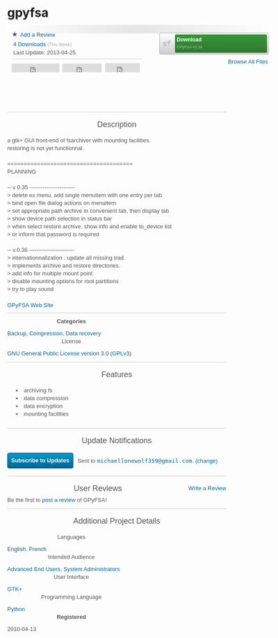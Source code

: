 gpyfsa
======
<section id="call-to-action" style="margin: -8px 0px 0px; padding:
10px 0px; border: 0px; outline: 0px; font-size: 13px;
vertical-align: baseline; background-image:
-webkit-linear-gradient(left, rgb(255, 255, 255), rgb(229, 229,
229), rgb(255, 255, 255)); background-color: rgb(255, 255, 255);
display: block; width: 610px; color: rgb(85, 85, 85); font-family:
sans-serif; font-style: normal; font-variant: normal; font-weight:
normal; letter-spacing: normal; line-height: 18px; orphans: auto;
text-align: start; text-indent: 0px; text-transform: none;
white-space: normal; widows: auto; word-spacing: 0px;
-webkit-text-stroke-width: 0px; background-position: initial
initial; background-repeat: initial initial;">
<section id="counts-sharing" style="margin: 0px; padding: 4px 0px
0px 10px; border: 0px; outline: 0px; font-size: 13px;
vertical-align: baseline; background-color: transparent;
display: block; width: 340px; float: left; background-position:
initial initial; background-repeat: initial initial;">
<section class="project-info" style="margin: 0px; padding: 0px;
border: 0px; outline: 0px; font-size: 13px; vertical-align:
baseline; background-color: transparent; display: block;
background-position: initial initial; background-repeat:
initial initial;">
<section class="content" style="margin: 0px; padding: 0px;
border: 0px; outline: 0px; font-size: 13px; vertical-align:
baseline; background-color: transparent; display: block;
background-position: initial initial; background-repeat:
initial initial;"><b data-icon="" class="ico" title="Star"
style="margin: 0px; padding: 0px; border: 0px; outline:
0px; font-size: 16px; vertical-align: baseline;
background-color: transparent; font-style: normal;
font-variant: normal; font-weight: normal; line-height:
4px; font-family: Pictos; text-decoration: none; width:
16px; height: 16px; display: inline-block;
background-position: initial initial; background-repeat:
initial initial;">★</b><span class="Apple-converted-space">&nbsp;</span><a
href="https://sourceforge.net/projects/gpyfsa/reviews/"
title="Add a review" id="call-to-action-reviews"
style="margin: 0px; padding: 0px; font-size: 13px;
vertical-align: baseline; background-color: transparent;
outline: none; color: rgb(0, 102, 153); text-decoration:
none; -webkit-tap-highlight-color: rgb(0, 119, 170);
background-position: initial initial; background-repeat:
initial initial;">Add a Review</a></section>
</section>
<section id="download-stats" class="project-info" style="margin:
0px; padding: 0px; border: 0px; outline: 0px; font-size: 13px;
vertical-align: baseline; background-color: transparent;
display: block; background-position: initial initial;
background-repeat: initial initial;">
<section class="content" style="margin: 0px; padding: 0px;
border: 0px; outline: 0px; font-size: 13px; vertical-align:
baseline; background-color: transparent; display: block;
background-position: initial initial; background-repeat:
initial initial;"><span class="Apple-converted-space">&nbsp;</span><a
href="https://sourceforge.net/projects/gpyfsa/files/stats/timeline"
title="Downloads This Week" id="call-to-action-stats"
style="margin: 0px; padding: 0px; font-size: 13px;
vertical-align: baseline; background-color: transparent;
outline: none; color: rgb(0, 102, 153); text-decoration:
none; -webkit-tap-highlight-color: rgb(0, 119, 170);
background-position: initial initial; background-repeat:
initial initial;">4 Downloads</a><span
class="Apple-converted-space">&nbsp;</span><span
style="margin: 0px; padding: 0px; border: 0px; outline:
0px; font-size: 0.8em; vertical-align: baseline;
background-color: transparent; color: rgb(170, 170, 170);
background-position: initial initial; background-repeat:
initial initial;">(This Week)</span></section>
</section>
<section id="last-updated" class="project-info" style="margin:
0px; padding: 0px; border: 0px; outline: 0px; font-size: 13px;
vertical-align: baseline; background-color: transparent;
display: block; background-position: initial initial;
background-repeat: initial initial;">
<section class="content" style="margin: 0px; padding: 0px;
border: 0px; outline: 0px; font-size: 13px; vertical-align:
baseline; background-color: transparent; display: block;
background-position: initial initial; background-repeat:
initial initial;"><span class="Apple-converted-space">&nbsp;</span>Last
Update:<span class="Apple-converted-space">&nbsp;</span><time
class="dateUpdated" datetime="2013-04-25" style="margin:
0px; padding: 0px; border: 0px; outline: 0px; font-size:
13px; vertical-align: baseline; background-color:
transparent; background-position: initial initial;
background-repeat: initial initial;">2013-04-25</time></section>
</section>
<section class="social-sharing" style="margin: 5px 0px 0px;
padding: 9px 0px 3px; border-width: 1px 0px 0px;
border-top-style: solid; border-top-color: rgb(204, 204, 204);
outline: 0px; font-size: 13px; vertical-align: baseline;
background-color: transparent; display: block; width: 300px;
background-position: initial initial; background-repeat:
initial initial;"><iframe id="twitter-widget-0"
allowtransparency="true"
src="https://platform.twitter.com/widgets/tweet_button.1397165098.html#_=1398263907408&amp;count=horizontal&amp;counturl=http%3A%2F%2Fsourceforge.net%2Fprojects%2Fgpyfsa%2F&amp;id=twitter-widget-0&amp;lang=en&amp;original_referer=https%3A%2F%2Fsourceforge.net%2Fprojects%2Fgpyfsa%2F&amp;size=m&amp;text=Download%20GPyFSA%20for%20free%21%20a%20gtk%2B%20GUI%20front-end%20of%20fsarchiver&amp;url=http%3A%2F%2Fsf.net%2Fprojects%2Fgpyfsa%2F&amp;via=sourceforge"
class="twitter-share-button twitter-tweet-button
twitter-count-horizontal" title="Twitter Tweet Button"
data-twttr-rendered="true" mytubeid="mytube1" style="margin:
0px; padding: 0px; border: 0px; outline: 0px; font-size:
13px; vertical-align: baseline; background-color:
transparent; width: 110px; height: 20px;
background-position: initial initial; background-repeat:
initial initial;" scrolling="no" frameborder="0"></iframe><span
class="Apple-converted-space">&nbsp;</span>
<div id="___plusone_0" style="margin: 0px; padding: 0px;
border: 0px none; outline: 0px; font-size: 1px;
vertical-align: baseline; background-color: transparent;
text-indent: 0px; float: none; line-height: normal; display:
inline-block; width: 90px; height: 20px;
background-position: initial initial; background-repeat:
initial initial;"><iframe hspace="0" marginheight="0"
marginwidth="0" tabindex="0" vspace="0"
id="I0_1398263908263" name="I0_1398263908263"
src="https://apis.google.com/u/0/_/+1/fastbutton?usegapi=1&amp;size=medium&amp;annotation=bubble&amp;origin=https%3A%2F%2Fsourceforge.net&amp;url=http%3A%2F%2Fsourceforge.net%2Fprojects%2Fgpyfsa%2F&amp;gsrc=3p&amp;ic=1&amp;jsh=m%3B%2F_%2Fscs%2Fapps-static%2F_%2Fjs%2Fk%3Doz.gapi.en.Zr8XO6POvOg.O%2Fm%3D__features__%2Fam%3DAQ%2Frt%3Dj%2Fd%3D1%2Fz%3Dzcms%2Frs%3DAItRSTPHwsAMfaFXJlxkFq9x38MECEWNBQ#_methods=onPlusOne%2C_ready%2C_close%2C_open%2C_resizeMe%2C_renderstart%2Concircled%2Cdrefresh%2Cerefresh%2Conload&amp;id=I0_1398263908263&amp;parent=https%3A%2F%2Fsourceforge.net&amp;pfname=&amp;rpctoken=35796043"
data-gapiattached="true" title="+1" mytubeid="mytube2"
style="margin: 0px; padding: 0px; border: 0px none;
outline: 0px; font-size: 1px; vertical-align: baseline;
background-color: transparent; position: static; top: 0px;
width: 90px; left: 0px; visibility: visible; height: 20px;
background-position: initial initial; background-repeat:
initial initial;" scrolling="no" width="100%"
frameborder="0"></iframe></div>
<span class="Apple-converted-space">&nbsp;</span><iframe
src="https://www.facebook.com/plugins/like.php?href=http%3A%2F%2Fsourceforge.net%2Fprojects%2Fgpyfsa%2F&amp;send=false&amp;layout=button_count&amp;width=80&amp;show_faces=false&amp;action=like&amp;colorscheme=light&amp;font&amp;height=21"
allowtransparency="true" mytubeid="mytube3" style="margin:
0px; padding: 0px; border: none; outline: 0px; font-size:
13px; vertical-align: baseline; background-color:
transparent; overflow: hidden; width: 80px; height: 21px;
background-position: initial initial; background-repeat:
initial initial;" scrolling="no" frameborder="0"></iframe></section>
</section>
<section id="download_button" style="margin: 0px; padding: 8px 0px
0px; border: 0px; outline: 0px; font-size: 13px; vertical-align:
baseline; background-color: transparent; display: block;
position: relative; width: 250px; float: left;
background-position: initial initial; background-repeat: initial
initial;"><a
href="https://sourceforge.net/projects/gpyfsa/files/latest/download"
class="sfdl" data-hasqtip="0" oldtitle="Download
/gpyfsa-0.3x/gpyfsa-0.34.tar.bz2 from SourceForge - 69.9 kB"
title="" style="margin: 0px 10px 0px 0px; padding: 0px;
font-size: 12px !important; vertical-align: baseline;
background-image:
url(data:image/png;base64,iVBORw0KGgoAAAANSUhEUgAAABEAAAANCAYAAABPeYUaAAAAGXRFWHRTb2Z0d2FyZQBBZG9iZSBJbWFnZVJlYWR5ccllPAAAANFJREFUeNqcUosNgjAUbE0HcARGwAnqZxBxBCbQDXQE2UOkTIAj4AZsgPfMa1JeGqhecimU63HvvepxHFUq6mebY2nAdbi/Ur/hKg0IRv2H3WFvnX/Rj9qRcxH7A+BIjDK2eCYewQy8g2/WDJSk4w8xWDICz2ziUchyvMGLXIVJK9acE0+0VM53PIitE6bTcKJJT0wg6ESSHiwhHpbMDYszjhrDKcVkE5mO5dhZyrwNx72J2i9iGvMmODB372U/aCpV2NSlG0sGVbiBw2VM+BFgALYfPdL6UCEWAAAAAElFTkSuQmCC),
-webkit-gradient(linear, 0% 0%, 0% 100%, from(rgb(255, 255,
255)), to(rgb(204, 204, 204))); background-color: rgb(229,
229, 229); outline: none; color: rgb(0, 102, 153);
text-decoration: none; width: 250px; height: 48px; position:
relative; border: 1px solid rgb(170, 170, 170); display:
inline; float: left; -webkit-box-shadow: rgba(255, 255, 255,
0.6) 0px 1px 0px 0px; box-shadow: rgba(255, 255, 255, 0.6) 0px
1px 0px 0px; border-top-left-radius: 4px;
border-top-right-radius: 4px; border-bottom-right-radius: 4px;
border-bottom-left-radius: 4px; overflow: hidden; font-weight:
bold !important; font-style: normal !important; font-variant:
normal !important; line-height: 1.17 !important; font-family:
sans-serif !important; -webkit-tap-highlight-color: rgb(0,
119, 170); background-position: 8px 50%, 0px 0px;
background-repeat: no-repeat no-repeat;"><span style="margin:
3px 3px 3px 35px; padding: 4px; border: 0px; outline: 0px;
font-size: 12px; vertical-align: baseline; background-image:
-webkit-gradient(linear, 0% 0%, 0% 100%, from(rgb(51, 153,
51)), to(rgb(51, 119, 51))); background-color: rgb(51, 102,
51); border-top-left-radius: 3px; border-top-right-radius:
3px; border-bottom-right-radius: 3px;
border-bottom-left-radius: 3px; display: block; text-align:
left; color: rgb(255, 255, 255); overflow: hidden; height:
34px; background-position: initial initial;
background-repeat: initial initial;"><b style="margin: 0px;
padding: 0px; border: 0px; outline: 0px; font-size: 12px;
vertical-align: baseline; background-color: transparent;
display: block; line-height: 17px; background-position:
initial initial; background-repeat: initial initial;">Download</b><small
style="margin: 0px; padding: 0px; border: 0px; outline:
0px; font-size: 9px; vertical-align: baseline;
background-color: transparent; display: block;
line-height: 17px; color: rgb(173, 194, 173); font-weight:
normal; white-space: nowrap; overflow: hidden;
background-position: initial initial; background-repeat:
initial initial;">GPyFSA v0.34</small></span></a><a
href="https://sourceforge.net/projects/gpyfsa/files/"
id="files-link" title="Browse All Files" style="margin: 5px
0px 0px; padding: 0px; font-size: 13px; vertical-align:
baseline; background-color: transparent; outline: none; color:
rgb(0, 102, 153); text-decoration: none;
-webkit-tap-highlight-color: rgb(0, 119, 170); float: right;
line-height: 24px; background-position: initial initial;
background-repeat: initial initial;">Browse All Files</a>
<section class="project-info" style="margin: 0px; padding: 0px;
border: 0px; outline: 0px; font-size: 13px; vertical-align:
baseline; background-color: transparent; display: block;
background-position: initial initial; background-repeat:
initial initial;"><span class="platform-icon linux"
style="margin: 8px 5px 0px 0px; padding: 0px; border: 0px;
outline: 0px; font-size: 13px; vertical-align: baseline;
background-image:
url(https://a.fsdn.com/con/img/icons/24x24/linux.png?1288216775);
background-color: transparent; display: inline-block; width:
24px; height: 24px; text-indent: -9999px;
background-position: 0px 0px; background-repeat: no-repeat
no-repeat;">Linux</span></section>
</section>
</section>
<section id="project-screenshots" class="enhanced" style="margin:
0px; padding: 10px 0px; border-width: 1px 0px 0px;
border-top-style: solid; border-top-color: rgb(204, 204, 204);
outline: 0px; font-size: 13px; vertical-align: baseline;
background-color: transparent; display: block; overflow: hidden;
color: rgb(85, 85, 85); font-family: sans-serif; font-style:
normal; font-variant: normal; font-weight: normal; letter-spacing:
normal; line-height: 18px; orphans: auto; text-align: start;
text-indent: 0px; text-transform: none; white-space: normal;
widows: auto; word-spacing: 0px; -webkit-text-stroke-width: 0px;
background-position: initial initial; background-repeat: initial
initial;">
<div class="slider" style="margin: 0px; padding: 0px; border: 0px;
outline: 0px; font-size: 13px; vertical-align: baseline;
background-color: transparent; overflow: hidden; position:
relative; width: 612px; height: 159px; background-position:
initial initial; background-repeat: initial initial;">
<div class="strip" style="margin: 0px; padding: 0px; border:
0px; outline: 0px; font-size: 13px; vertical-align: baseline;
background-color: transparent; overflow: hidden; position:
absolute; top: 0px; left: 0px; height: 159px; display: block;
visibility: visible; opacity: 1; background-position: initial
initial; background-repeat: initial initial;"><a rel="section"
class="thumbnail"
href="https://a.fsdn.com/con/app/proj/gpyfsa/screenshots/260298.jpg"
title="4 - archive path history" style="margin: 5px;
padding: 5px; font-size: 13px; vertical-align: baseline;
background-color: transparent; outline: none; color: rgb(0,
102, 153); text-decoration: none;
-webkit-tap-highlight-color: rgb(0, 119, 170); display:
block; width: 182px; height: 137px; float: left; border: 1px
solid rgb(204, 204, 204); background-position: initial
initial; background-repeat: initial initial;"><img
itemprop="screenshots"
src="https://a.fsdn.com/con/app/proj/gpyfsa/screenshots/260298.jpg/182/137"
alt="4 - archive path history" style="margin: 0px;
padding: 0px; border: 0px; outline: 0px; font-size: 13px;
vertical-align: baseline; background-color: transparent;
background-position: initial initial; background-repeat:
initial initial;" height="137" width="182"></a><a
rel="section" class="thumbnail"
href="https://a.fsdn.com/con/app/proj/gpyfsa/screenshots/260294.jpg"
title="2 - mounting facilities" style="margin: 5px; padding:
5px; font-size: 13px; vertical-align: baseline;
background-color: transparent; outline: none; color: rgb(0,
102, 153); text-decoration: none;
-webkit-tap-highlight-color: rgb(0, 119, 170); display:
block; width: 182px; height: 137px; float: left; border: 1px
solid rgb(204, 204, 204); background-position: initial
initial; background-repeat: initial initial;"><img
itemprop="screenshots"
src="https://a.fsdn.com/con/app/proj/gpyfsa/screenshots/260294.jpg/182/137"
alt="2 - mounting facilities" style="margin: 0px; padding:
0px; border: 0px; outline: 0px; font-size: 13px;
vertical-align: baseline; background-color: transparent;
background-position: initial initial; background-repeat:
initial initial;" height="137" width="182"></a><a
rel="section" class="thumbnail"
href="https://a.fsdn.com/con/app/proj/gpyfsa/screenshots/260292.jpg"
title="1 - fs selection" style="margin: 5px; padding: 5px;
font-size: 13px; vertical-align: baseline; background-color:
transparent; outline: none; color: rgb(0, 102, 153);
text-decoration: none; -webkit-tap-highlight-color: rgb(0,
119, 170); display: block; width: 182px; height: 137px;
float: left; border: 1px solid rgb(204, 204, 204);
background-position: initial initial; background-repeat:
initial initial;"><img itemprop="screenshots"
src="https://a.fsdn.com/con/app/proj/gpyfsa/screenshots/260292.jpg/182/137"
alt="1 - fs selection" style="margin: 0px; padding: 0px;
border: 0px; outline: 0px; font-size: 13px;
vertical-align: baseline; background-color: transparent;
background-position: initial initial; background-repeat:
initial initial;" height="137" width="182"></a><a
rel="section" class="thumbnail"
href="https://a.fsdn.com/con/app/proj/gpyfsa/screenshots/260296.jpg"
title="3 - archiving fs" style="margin: 5px; padding: 5px;
font-size: 13px; vertical-align: baseline; background-color:
transparent; outline: none; color: rgb(0, 102, 153);
text-decoration: none; -webkit-tap-highlight-color: rgb(0,
119, 170); display: block; width: 182px; height: 137px;
float: left; border: 1px solid rgb(204, 204, 204);
background-position: initial initial; background-repeat:
initial initial;"><img itemprop="screenshots"
src="https://a.fsdn.com/con/app/proj/gpyfsa/screenshots/260296.jpg/182/137"
alt="3 - archiving fs" style="margin: 0px; padding: 0px;
border: 0px; outline: 0px; font-size: 13px;
vertical-align: baseline; background-color: transparent;
background-position: initial initial; background-repeat:
initial initial;" height="137" width="182"></a></div>
<div title="Next" class="next" style="margin: 0px; padding: 0px
0.5em; border: 0px; outline: 0px; font-size: 4em;
vertical-align: baseline; background-image:
-webkit-linear-gradient(right, rgb(255, 255, 255), rgba(255,
255, 255, 0)); background-color: transparent; text-shadow:
rgb(255, 255, 255) -1px 0px, rgb(255, 255, 255) 0px 1px,
rgb(255, 255, 255) 1px 0px, rgb(255, 255, 255) 0px -1px;
display: block; cursor: pointer; height: 159px; position:
absolute; top: 0px; z-index: 5; line-height: 159px;
font-family: 'Lucida Grande', 'Lucida Sans Unicode', 'Lucida
Sans', Verdana, Tahoma, sans-serif; right: 0px; text-align:
right; background-position: initial initial;
background-repeat: initial initial;">›</div>
</div>
</section>
<section id="project-description" style="margin: 0px; padding: 10px
0px; border-width: 1px 0px 0px; border-top-style: solid;
border-top-color: rgb(204, 204, 204); outline: 0px; font-size:
13px; vertical-align: baseline; background-color: transparent;
display: block; overflow: hidden; color: rgb(85, 85, 85);
font-family: sans-serif; font-style: normal; font-variant: normal;
font-weight: normal; letter-spacing: normal; line-height: 18px;
orphans: auto; text-align: start; text-indent: 0px;
text-transform: none; white-space: normal; widows: auto;
word-spacing: 0px; -webkit-text-stroke-width: 0px;
background-position: initial initial; background-repeat: initial
initial;">
<header style="margin: 0px 0px 10px; padding: 0px; border: 0px;
outline: 0px; font-size: 13px; vertical-align: baseline;
background-color: transparent; display: block;
background-position: initial initial; background-repeat: initial
initial;">
<h2 style="margin: 0px; padding: 0px; border: 0px; outline: 0px;
font-size: 18px; vertical-align: baseline; background-color:
transparent; font-weight: normal; text-rendering:
optimizelegibility; font-family: Ubuntu, sans-serif;
line-height: 36px; background-position: initial initial;
background-repeat: initial initial;">Description</h2>
</header>
<p id="description" itemprop="description" style="margin: 0px 0px
20px; padding: 0px; border: 0px; outline: 0px; font-size: 13px;
vertical-align: baseline; background-color: transparent;
background-position: initial initial; background-repeat: initial
initial;">a gtk+ GUI front-end of fsarchiver with mounting
facilities.<br>
restoring is not yet functionnal.<br>
<br>
======================================<br>
PLANNING<br>
<br>
-- v 0.35 ------------------------<br>
&gt; delete ex menu, add single menuitem with one entry per tab<br>
&gt; bind open file dialog actions on menuitem<br>
&gt; set appropriate path archive in convenient tab, then
display tab<br>
&gt; show device path selection in status bar<br>
&gt; when select restore archive, show info and enable to_device
list<br>
&gt; or inform that password is required<br>
<br>
-- v.0.36 ------------------------<br>
&gt; internationnalization : update all missing trad.<br>
&gt; implements archive and restore directories.<br>
&gt; add info for multiple mount point<br>
&gt; disable mounting options for root partitions<br>
&gt; try to play sound</p>
<p style="margin: 0px; padding: 0px; border: 0px; outline: 0px;
font-size: 13px; vertical-align: baseline; background-color:
transparent; background-position: initial initial;
background-repeat: initial initial;"><a id="homepage"
class="pspbtn" href="http://gpyfsa.sourceforge.net/"
title="GPyFSA Web Site" style="margin: 0px; padding: 0px;
font-size: 13px; vertical-align: baseline; background-color:
transparent; outline: none; color: rgb(0, 102, 153);
text-decoration: none; -webkit-tap-highlight-color: rgb(0,
119, 170); float: none; line-height: normal;
background-position: initial initial; background-repeat:
initial initial;">GPyFSA Web Site</a></p>
</section>
<section id="project-categories-and-license" style="margin: 0px;
padding: 10px 0px; border-width: 1px 0px 0px; border-top-style:
solid; border-top-color: rgb(204, 204, 204); outline: 0px;
font-size: 13px; vertical-align: baseline; background-color:
transparent; display: block; overflow: hidden; color: rgb(85, 85,
85); font-family: sans-serif; font-style: normal; font-variant:
normal; font-weight: normal; letter-spacing: normal; line-height:
18px; orphans: auto; text-align: start; text-indent: 0px;
text-transform: none; white-space: normal; widows: auto;
word-spacing: 0px; -webkit-text-stroke-width: 0px;
background-position: initial initial; background-repeat: initial
initial;">
<div class="project-container" style="margin: 0px -10px; padding:
0px; border: 0px; outline: 0px; font-size: 13px; vertical-align:
baseline; background-color: transparent; display: inline-block;
width: auto; background-position: initial initial;
background-repeat: initial initial;">
<section style="margin: 0px 10px; padding: 0px; border: 0px;
outline: 0px; font-size: 13px; vertical-align: baseline;
background-color: transparent; display: inline; float: left;
width: 295px; background-position: initial initial;
background-repeat: initial initial;">
<header style="margin: 0px 0px 10px; padding: 0px; border:
0px; outline: 0px; font-size: 13px; vertical-align:
baseline; background-color: transparent; display: block;
background-position: initial initial; background-repeat:
initial initial;">
<h4 style="margin: 0px; padding: 0px; border: 0px; outline:
0px; font-size: 13px; vertical-align: baseline;
background-color: transparent; font-weight: bold;
text-rendering: optimizelegibility; font-family: Ubuntu,
sans-serif; background-position: initial initial;
background-repeat: initial initial;">Categories</h4>
</header>
<a
href="https://sourceforge.net/directory/system/storage/archiving/backup/"
itemprop="softwareApplicationSubCategory" style="margin:
0px; padding: 0px; font-size: 13px; vertical-align:
baseline; background-color: transparent; outline: none;
color: rgb(0, 102, 153); text-decoration: none;
-webkit-tap-highlight-color: rgb(0, 119, 170);
background-position: initial initial; background-repeat:
initial initial;">Backup</a>,<span
class="Apple-converted-space">&nbsp;</span><a
href="https://sourceforge.net/directory/security-utilities/storage/archiving/compression/"
itemprop="softwareApplicationSubCategory" style="margin:
0px; padding: 0px; font-size: 13px; vertical-align:
baseline; background-color: transparent; outline: none;
color: rgb(0, 102, 153); text-decoration: none;
-webkit-tap-highlight-color: rgb(0, 119, 170);
background-position: initial initial; background-repeat:
initial initial;">Compression</a>,<span
class="Apple-converted-space">&nbsp;</span><a
href="https://sourceforge.net/directory/system-administration/storage/recovery/"
itemprop="softwareApplicationSubCategory" style="margin:
0px; padding: 0px; font-size: 13px; vertical-align:
baseline; background-color: transparent; outline: none;
color: rgb(0, 102, 153); text-decoration: none;
-webkit-tap-highlight-color: rgb(0, 119, 170);
background-position: initial initial; background-repeat:
initial initial;">Data recovery</a></section>
<section style="margin: 0px 10px; padding: 0px; border: 0px;
outline: 0px; font-size: 13px; vertical-align: baseline;
background-color: transparent; display: inline; float: left;
width: 295px; background-position: initial initial;
background-repeat: initial initial;">
<section class="project-info" style="margin: 0px; padding:
0px; border: 0px; outline: 0px; font-size: 13px;
vertical-align: baseline; background-color: transparent;
display: block; background-position: initial initial;
background-repeat: initial initial;">
<header style="margin: 0px 0px 10px; padding: 0px; border:
0px; outline: 0px; font-size: 13px; vertical-align:
baseline; background-color: transparent; display: block;
background-position: initial initial; background-repeat:
initial initial;">
<h3 style="margin: 0px; padding: 0px; border: 0px;
outline: 0px; font-size: 13px; vertical-align: baseline;
background-color: transparent; font-weight: normal;
text-rendering: optimizelegibility; font-family: Ubuntu,
sans-serif; background-position: initial initial;
background-repeat: initial initial;">License</h3>
</header>
<section class="content" style="margin: 0px; padding: 0px;
border: 0px; outline: 0px; font-size: 13px;
vertical-align: baseline; background-color: transparent;
display: block; background-position: initial initial;
background-repeat: initial initial;"><a
href="https://sourceforge.net/directory/license:gplv3/"
style="margin: 0px; padding: 0px; font-size: 13px;
vertical-align: baseline; background-color: transparent;
outline: none; color: rgb(0, 102, 153); text-decoration:
none; -webkit-tap-highlight-color: rgb(0, 119, 170);
background-position: initial initial; background-repeat:
initial initial;">GNU General Public License version 3.0
(GPLv3)</a></section>
</section>
</section>
</div>
</section>
<section id="project-features" style="margin: 0px; padding: 10px
0px; border-width: 1px 0px 0px; border-top-style: solid;
border-top-color: rgb(204, 204, 204); outline: 0px; font-size:
13px; vertical-align: baseline; background-color: transparent;
display: block; color: rgb(85, 85, 85); font-family: sans-serif;
font-style: normal; font-variant: normal; font-weight: normal;
letter-spacing: normal; line-height: 18px; orphans: auto;
text-align: start; text-indent: 0px; text-transform: none;
white-space: normal; widows: auto; word-spacing: 0px;
-webkit-text-stroke-width: 0px; background-position: initial
initial; background-repeat: initial initial;">
<header style="margin: 0px 0px 10px; padding: 0px; border: 0px;
outline: 0px; font-size: 13px; vertical-align: baseline;
background-color: transparent; display: block;
background-position: initial initial; background-repeat: initial
initial;">
<h2 style="margin: 0px; padding: 0px; border: 0px; outline: 0px;
font-size: 18px; vertical-align: baseline; background-color:
transparent; font-weight: normal; text-rendering:
optimizelegibility; font-family: Ubuntu, sans-serif;
line-height: 36px; background-position: initial initial;
background-repeat: initial initial;">Features</h2>
</header>
<div class="content editable" style="margin: 0px; padding: 0px;
border: 0px; outline: 0px; font-size: 13px; vertical-align:
baseline; background-color: transparent; background-position:
initial initial; background-repeat: initial initial;">
<ul class="features" style="margin: 0px 0px 1em 20px; padding:
0px; border: 0px; outline: 0px; font-size: 13px;
vertical-align: baseline; background-color: transparent;
background-position: initial initial; background-repeat:
initial initial;">
<li class="feature" style="margin: 0px; padding: 0px; border:
0px; outline: 0px; font-size: 13px; vertical-align:
baseline; background-color: transparent; list-style: disc
inside; background-position: initial initial;
background-repeat: initial initial;">archiving fs</li>
<li class="feature" style="margin: 0px; padding: 0px; border:
0px; outline: 0px; font-size: 13px; vertical-align:
baseline; background-color: transparent; list-style: disc
inside; background-position: initial initial;
background-repeat: initial initial;">data compression</li>
<li class="feature" style="margin: 0px; padding: 0px; border:
0px; outline: 0px; font-size: 13px; vertical-align:
baseline; background-color: transparent; list-style: disc
inside; background-position: initial initial;
background-repeat: initial initial;">data encryption</li>
<li class="feature" style="margin: 0px; padding: 0px; border:
0px; outline: 0px; font-size: 13px; vertical-align:
baseline; background-color: transparent; list-style: disc
inside; background-position: initial initial;
background-repeat: initial initial;">mounting facilities</li>
</ul>
</div>
</section>
<section id="notifications" style="margin: 0px; padding: 10px 0px;
border-width: 1px 0px 0px; border-top-style: solid;
border-top-color: rgb(204, 204, 204); outline: 0px; font-size:
13px; vertical-align: baseline; background-color: transparent;
display: block; color: rgb(85, 85, 85); font-family: sans-serif;
font-style: normal; font-variant: normal; font-weight: normal;
letter-spacing: normal; line-height: 18px; orphans: auto;
text-align: start; text-indent: 0px; text-transform: none;
white-space: normal; widows: auto; word-spacing: 0px;
-webkit-text-stroke-width: 0px; background-position: initial
initial; background-repeat: initial initial;">
<header style="margin: 0px 0px 10px; padding: 0px; border: 0px;
outline: 0px; font-size: 13px; vertical-align: baseline;
background-color: transparent; display: block;
background-position: initial initial; background-repeat: initial
initial;">
<h2 style="margin: 0px; padding: 0px; border: 0px; outline: 0px;
font-size: 18px; vertical-align: baseline; background-color:
transparent; font-weight: normal; text-rendering:
optimizelegibility; font-family: Ubuntu, sans-serif;
line-height: 36px; background-position: initial initial;
background-repeat: initial initial;">Update Notifications</h2>
</header>
<form action="https://sourceforge.net/projects/gpyfsa/subscribe"
method="post" id="subscribe-form" style="margin: 0px; padding:
0px; border: 0px; outline: 0px; font-size: 13px; vertical-align:
baseline; background-color: transparent; overflow: hidden;
background-position: initial initial; background-repeat: initial
initial;">
<section id="subscribe-form-container" style="margin: 0px;
padding: 0px; border: 0px; outline: 0px; font-size: 13px;
vertical-align: baseline; background-color: transparent;
display: block; overflow: hidden; background-position: initial
initial; background-repeat: initial initial;"><button
type="submit" id="subscriber-submit"
class="subscriber-submit" style="cursor: pointer; width:
auto; overflow: hidden; -webkit-box-shadow: rgba(255, 255,
255, 0.6) 0px 1px 0px; box-shadow: rgba(255, 255, 255, 0.6)
0px 1px 0px; border-top-left-radius: 4px;
border-top-right-radius: 4px; border-bottom-right-radius:
4px; border-bottom-left-radius: 4px; background-image:
linear-gradient(rgb(0, 153, 204), rgb(0, 102, 153)); border:
1px solid rgb(0, 68, 102); font-style: normal; font-variant:
normal; font-size: 13px; font-family: sans-serif;
line-height: 18px; font-weight: bold; text-shadow: none;
text-decoration: none; margin: 0px 10px 7px 0px; display:
inline; padding: 0px; color: rgb(255, 255, 255); text-align:
center; position: relative; min-height: 19px; height: auto;
float: left; background-position: initial initial;
background-repeat: initial initial;"><span style="margin:
0px; padding: 8px; border: 0px; outline: 0px; font-size:
13px; vertical-align: baseline; background-color:
transparent; display: block; background-position: initial
initial; background-repeat: initial initial;">Subscribe to
Updates</span></button>
<p id="subscriber-existing-email" style="margin: 0px; padding:
0px; border: 0px; outline: 0px; font-size: 13px;
vertical-align: baseline; background-color: transparent;
overflow: hidden; position: relative; line-height: 38px;
float: left; background-position: initial initial;
background-repeat: initial initial;">Sent to<span
class="Apple-converted-space">&nbsp;</span><code
style="margin: 0px; padding: 0px; border: 0px; outline:
0px; font-size: 13px; vertical-align: baseline;
background-color: transparent; font-family: monospace,
sans-serif; background-position: initial initial;
background-repeat: initial initial;"><span style="margin:
0px; padding: 0px; border: 0px; outline: 0px; font-size:
13px; vertical-align: baseline; background-color:
transparent; background-position: initial initial;
background-repeat: initial initial;"><a
class="smarterwiki-linkify"
href="mailto:michaellonewolf359@gmail.com"
style="margin: 0px; padding: 0px; font-size: 13px;
vertical-align: baseline; background-color:
transparent; outline: none; color: rgb(0, 102, 153);
text-decoration: none; -webkit-tap-highlight-color:
rgb(0, 119, 170); background-position: initial
initial; background-repeat: initial initial;">michaellonewolf359@gmail.com</a></span></code>.<span
class="Apple-converted-space">&nbsp;</span><a
href="https://sourceforge.net/account/" style="margin:
0px; padding: 0px; font-size: 13px; vertical-align:
baseline; background-color: transparent; outline: none;
color: rgb(0, 102, 153); text-decoration: none;
-webkit-tap-highlight-color: rgb(0, 119, 170);
background-position: initial initial; background-repeat:
initial initial;">(change)</a></p>
</section>
</form>
</section>
<section id="reviews-n-ratings" style="margin: 0px; padding: 10px
0px; border-width: 1px 0px 0px; border-top-style: solid;
border-top-color: rgb(204, 204, 204); outline: 0px; font-size:
13px; vertical-align: baseline; background-color: transparent;
display: block; color: rgb(85, 85, 85); font-family: sans-serif;
font-style: normal; font-variant: normal; font-weight: normal;
letter-spacing: normal; line-height: 18px; orphans: auto;
text-align: start; text-indent: 0px; text-transform: none;
white-space: normal; widows: auto; word-spacing: 0px;
-webkit-text-stroke-width: 0px; background-position: initial
initial; background-repeat: initial initial;">
<header style="margin: 0px; padding: 0px; border: 0px; outline:
0px; font-size: 13px; vertical-align: baseline;
background-color: transparent; display: block; overflow: hidden;
background-position: initial initial; background-repeat: initial
initial;"><a class="pspbtn"
href="https://sourceforge.net/projects/gpyfsa/reviews/new"
style="margin: 0px; padding: 0px; font-size: 13px;
vertical-align: baseline; background-color: transparent;
outline: none; color: rgb(0, 102, 153); text-decoration: none;
-webkit-tap-highlight-color: rgb(0, 119, 170); float: right;
line-height: 2.7692em; background-position: initial initial;
background-repeat: initial initial;">Write a Review</a>
<h2 style="margin: 0px; padding: 0px; border: 0px; outline: 0px;
font-size: 18px; vertical-align: baseline; background-color:
transparent; font-weight: normal; text-rendering:
optimizelegibility; font-family: Ubuntu, sans-serif;
line-height: 36px; background-position: initial initial;
background-repeat: initial initial;">User Reviews</h2>
</header>
<section class="content" style="margin: 0px; padding: 0px; border:
0px; outline: 0px; font-size: 13px; vertical-align: baseline;
background-color: transparent; display: block; clear: both;
background-position: initial initial; background-repeat: initial
initial;">
<p style="margin: 0px; padding: 0px; border: 0px; outline: 0px;
font-size: 13px; vertical-align: baseline; background-color:
transparent; background-position: initial initial;
background-repeat: initial initial;">Be the first to<span
class="Apple-converted-space">&nbsp;</span><a
href="https://sourceforge.net/projects/gpyfsa/reviews/new"
style="margin: 0px; padding: 0px; font-size: 13px;
vertical-align: baseline; background-color: transparent;
outline: none; color: rgb(0, 102, 153); text-decoration:
none; -webkit-tap-highlight-color: rgb(0, 119, 170);
background-position: initial initial; background-repeat:
initial initial;">post a review</a><span
class="Apple-converted-space">&nbsp;</span>of GPyFSA!</p>
</section>
</section>
<section id="project-additional-trove" style="margin: 0px; padding:
10px 0px; border-width: 1px 0px 0px; border-top-style: solid;
border-top-color: rgb(204, 204, 204); outline: 0px; font-size:
13px; vertical-align: baseline; background-color: transparent;
display: block; overflow: hidden; color: rgb(85, 85, 85);
font-family: sans-serif; font-style: normal; font-variant: normal;
font-weight: normal; letter-spacing: normal; line-height: 18px;
orphans: auto; text-align: start; text-indent: 0px;
text-transform: none; white-space: normal; widows: auto;
word-spacing: 0px; -webkit-text-stroke-width: 0px;
background-position: initial initial; background-repeat: initial
initial;">
<header style="margin: 0px 0px 10px; padding: 0px; border: 0px;
outline: 0px; font-size: 13px; vertical-align: baseline;
background-color: transparent; display: block;
background-position: initial initial; background-repeat: initial
initial;">
<h2 style="margin: 0px; padding: 0px; border: 0px; outline: 0px;
font-size: 18px; vertical-align: baseline; background-color:
transparent; font-weight: normal; text-rendering:
optimizelegibility; font-family: Ubuntu, sans-serif;
line-height: 36px; background-position: initial initial;
background-repeat: initial initial;">Additional Project
Details</h2>
</header>
<div class="project-container" style="margin: 0px -10px; padding:
0px; border: 0px; outline: 0px; font-size: 13px; vertical-align:
baseline; background-color: transparent; display: inline-block;
width: auto; background-position: initial initial;
background-repeat: initial initial;">
<section class="project-info" style="margin: 0px 10px; padding:
0px; border: 0px; outline: 0px; font-size: 13px;
vertical-align: baseline; background-color: transparent;
display: inline; float: left; width: 295px;
background-position: initial initial; background-repeat:
initial initial;">
<header style="margin: 0px 0px 10px; padding: 0px; border:
0px; outline: 0px; font-size: 13px; vertical-align:
baseline; background-color: transparent; display: block;
background-position: initial initial; background-repeat:
initial initial;">
<h3 style="margin: 0px; padding: 0px; border: 0px; outline:
0px; font-size: 13px; vertical-align: baseline;
background-color: transparent; font-weight: normal;
text-rendering: optimizelegibility; font-family: Ubuntu,
sans-serif; background-position: initial initial;
background-repeat: initial initial;">Languages</h3>
</header>
<section class="content" style="margin: 0px; padding: 0px;
border: 0px; outline: 0px; font-size: 13px; vertical-align:
baseline; background-color: transparent; display: block;
background-position: initial initial; background-repeat:
initial initial;"><a
href="https://sourceforge.net/directory/natlanguage:english/"
itemprop="inLanguage" style="margin: 0px; padding: 0px;
font-size: 13px; vertical-align: baseline;
background-color: transparent; outline: none; color:
rgb(0, 102, 153); text-decoration: none;
-webkit-tap-highlight-color: rgb(0, 119, 170);
background-position: initial initial; background-repeat:
initial initial;">English</a>,<span
class="Apple-converted-space">&nbsp;</span><a
href="https://sourceforge.net/directory/natlanguage:french/"
itemprop="inLanguage" style="margin: 0px; padding: 0px;
font-size: 13px; vertical-align: baseline;
background-color: transparent; outline: none; color:
rgb(0, 102, 153); text-decoration: none;
-webkit-tap-highlight-color: rgb(0, 119, 170);
background-position: initial initial; background-repeat:
initial initial;">French</a></section>
</section>
<section class="project-info" style="margin: 0px 10px; padding:
0px; border: 0px; outline: 0px; font-size: 13px;
vertical-align: baseline; background-color: transparent;
display: inline; float: left; width: 295px;
background-position: initial initial; background-repeat:
initial initial;">
<header style="margin: 0px 0px 10px; padding: 0px; border:
0px; outline: 0px; font-size: 13px; vertical-align:
baseline; background-color: transparent; display: block;
background-position: initial initial; background-repeat:
initial initial;">
<h3 style="margin: 0px; padding: 0px; border: 0px; outline:
0px; font-size: 13px; vertical-align: baseline;
background-color: transparent; font-weight: normal;
text-rendering: optimizelegibility; font-family: Ubuntu,
sans-serif; background-position: initial initial;
background-repeat: initial initial;">Intended Audience</h3>
</header>
<section class="content" style="margin: 0px; padding: 0px;
border: 0px; outline: 0px; font-size: 13px; vertical-align:
baseline; background-color: transparent; display: block;
background-position: initial initial; background-repeat:
initial initial;"><a
href="https://sourceforge.net/directory/audience:enduser_advanced/"
style="margin: 0px; padding: 0px; font-size: 13px;
vertical-align: baseline; background-color: transparent;
outline: none; color: rgb(0, 102, 153); text-decoration:
none; -webkit-tap-highlight-color: rgb(0, 119, 170);
background-position: initial initial; background-repeat:
initial initial;">Advanced End Users</a>,<span
class="Apple-converted-space">&nbsp;</span><a
href="https://sourceforge.net/directory/audience:sysadmins/"
style="margin: 0px; padding: 0px; font-size: 13px;
vertical-align: baseline; background-color: transparent;
outline: none; color: rgb(0, 102, 153); text-decoration:
none; -webkit-tap-highlight-color: rgb(0, 119, 170);
background-position: initial initial; background-repeat:
initial initial;">System Administrators</a></section>
</section>
<section class="project-info" style="margin: 0px 10px; padding:
0px; border: 0px; outline: 0px; font-size: 13px;
vertical-align: baseline; background-color: transparent;
display: inline; float: left; width: 295px;
background-position: initial initial; background-repeat:
initial initial;">
<header style="margin: 0px 0px 10px; padding: 0px; border:
0px; outline: 0px; font-size: 13px; vertical-align:
baseline; background-color: transparent; display: block;
background-position: initial initial; background-repeat:
initial initial;">
<h3 style="margin: 0px; padding: 0px; border: 0px; outline:
0px; font-size: 13px; vertical-align: baseline;
background-color: transparent; font-weight: normal;
text-rendering: optimizelegibility; font-family: Ubuntu,
sans-serif; background-position: initial initial;
background-repeat: initial initial;">User Interface</h3>
</header>
<section class="content" style="margin: 0px; padding: 0px;
border: 0px; outline: 0px; font-size: 13px; vertical-align:
baseline; background-color: transparent; display: block;
background-position: initial initial; background-repeat:
initial initial;"><a
href="https://sourceforge.net/directory/environment:ui_gtk/"
style="margin: 0px; padding: 0px; font-size: 13px;
vertical-align: baseline; background-color: transparent;
outline: none; color: rgb(0, 102, 153); text-decoration:
none; -webkit-tap-highlight-color: rgb(0, 119, 170);
background-position: initial initial; background-repeat:
initial initial;">GTK+</a></section>
</section>
<section class="project-info" style="margin: 0px 10px; padding:
0px; border: 0px; outline: 0px; font-size: 13px;
vertical-align: baseline; background-color: transparent;
display: inline; float: left; width: 295px;
background-position: initial initial; background-repeat:
initial initial;">
<header style="margin: 0px 0px 10px; padding: 0px; border:
0px; outline: 0px; font-size: 13px; vertical-align:
baseline; background-color: transparent; display: block;
background-position: initial initial; background-repeat:
initial initial;">
<h3 style="margin: 0px; padding: 0px; border: 0px; outline:
0px; font-size: 13px; vertical-align: baseline;
background-color: transparent; font-weight: normal;
text-rendering: optimizelegibility; font-family: Ubuntu,
sans-serif; background-position: initial initial;
background-repeat: initial initial;">Programming Language</h3>
</header>
<section class="content" style="margin: 0px; padding: 0px;
border: 0px; outline: 0px; font-size: 13px; vertical-align:
baseline; background-color: transparent; display: block;
background-position: initial initial; background-repeat:
initial initial;"><a
href="https://sourceforge.net/directory/language:python/"
style="margin: 0px; padding: 0px; font-size: 13px;
vertical-align: baseline; background-color: transparent;
outline: none; color: rgb(0, 102, 153); text-decoration:
none; -webkit-tap-highlight-color: rgb(0, 119, 170);
background-position: initial initial; background-repeat:
initial initial;">Python</a></section>
</section>
<section class="project-info" style="margin: 0px 10px; padding:
0px; border: 0px; outline: 0px; font-size: 13px;
vertical-align: baseline; background-color: transparent;
display: inline; float: left; width: 295px;
background-position: initial initial; background-repeat:
initial initial;">
<header style="margin: 0px 0px 10px; padding: 0px; border:
0px; outline: 0px; font-size: 13px; vertical-align:
baseline; background-color: transparent; display: block;
background-position: initial initial; background-repeat:
initial initial;">
<h4 style="margin: 0px; padding: 0px; border: 0px; outline:
0px; font-size: 13px; vertical-align: baseline;
background-color: transparent; font-weight: bold;
text-rendering: optimizelegibility; font-family: Ubuntu,
sans-serif; background-position: initial initial;
background-repeat: initial initial;">Registered</h4>
</header>
<section class="content" style="margin: 0px; padding: 0px;
border: 0px; outline: 0px; font-size: 13px; vertical-align:
baseline; background-color: transparent; display: block;
background-position: initial initial; background-repeat:
initial initial;">2010-04-13</section>
</section>
</div>
</section>
